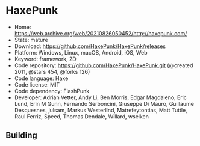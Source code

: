 # HaxePunk

- Home: https://web.archive.org/web/20210826050452/http://haxepunk.com/
- State: mature
- Download: https://github.com/HaxePunk/HaxePunk/releases
- Platform: Windows, Linux, macOS, Android, iOS, Web
- Keyword: framework, 2D
- Code repository: https://github.com/HaxePunk/HaxePunk.git (@created 2011, @stars 454, @forks 126)
- Code language: Haxe
- Code license: MIT
- Code dependency: FlashPunk
- Developer: Adrian Vetter, Andy Li, Ben Morris, Edgar Magdaleno, Eric Lund, Erin M Gunn, Fernando Serboncini, Giuseppe Di Mauro, Guillaume Desquesnes, julsam, Markus Westerlind, Matrefeytontias, Matt Tuttle, Raul Ferriz, Speed, Thomas Dendale, Willard, wselken

## Building
